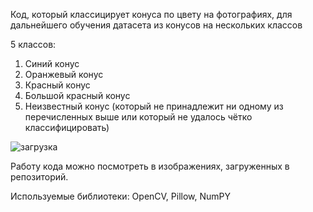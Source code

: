 Код, который классицирует конуса по цвету на фотографиях, для дальнейшего обучения датасета из конусов на нескольких классов

5 классов:
1) Синий конус
2) Оранжевый конус
3) Красный конус
4) Большой красный конус
5) Неизвестный конус (который не принадлежит ни одному из перечисленных выше или который не удалось чётко классифицировать)


![загрузка](https://user-images.githubusercontent.com/71214107/157867803-00b3b83e-35c1-4bf5-95b3-2ab447e43ce4.png)

Работу кода можно посмотреть в изображениях, загруженных в репозиторий.

Используемые библиотеки: OpenCV, Pillow, NumPY
